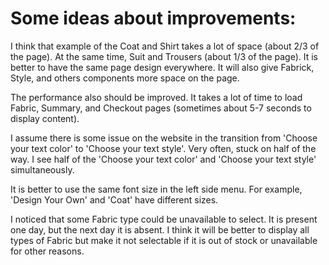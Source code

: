 # Some ideas about improvements:

I think that example of the Coat and Shirt takes a lot of space (about 2/3 of the page). At the same time, Suit and Trousers (about 1/3 of the page). It is better to have the same page design everywhere. It will also give Fabrick, Style, and others components more space on the page. 

The performance also should be improved. It takes a lot of time to load Fabric, Summary, and Checkout pages (sometimes about 5-7 seconds to display content).

I assume there is some issue on the website in the transition from 'Choose your text color' to 'Choose your text style'. Very often, stuck on half of the way. I see half of the 'Choose your text color' and 'Choose your text style' simultaneously. 

It is better to use the same font size in the left side menu. For example, 'Design Your Own' and 'Coat' have different sizes.

I noticed that some Fabric type could be unavailable to select. It is present one day, but the next day it is absent. I think it will be better to display all types of Fabric but make it not selectable if it is out of stock or unavailable for other reasons.

